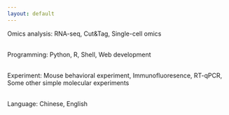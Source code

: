 ```yaml
---
layout: default
---
```


Omics analysis: RNA-seq, Cut&Tag, Single-cell omics <br><br>

Programming: Python, R, Shell, Web development <br><br>

Experiment: Mouse behavioral experiment, Immunofluoresence, RT-qPCR, Some other simple molecular experiments <br><br>

Language: Chinese, English <br><br>
